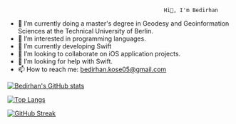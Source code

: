                                                      Hi👋, I'm Bedirhan

- 🔭 I’m currently doing a master's degree in Geodesy and Geoinformation Sciences at the Technical University of Berlin.
- 👀 I’m interested in programming languages.
- 🌱 I’m currently developing Swift
- 👯 I’m looking to collaborate on iOS application projects.
- 🤔 I’m looking for help with Swift.
- 📫 How to reach me: bedirhan.kose05@gmail.com
<!--
**bedirhankose/bedirhankose** is a ✨ _special_ ✨ repository because its `README.md` (this file) appears on your GitHub profile.

Here are some ideas to get you started:


- 😄 Pronouns: ...
- ⚡ Fun fact: ...
-->
[![Bedirhan's GitHub stats](https://github-readme-stats.vercel.app/api?username=bedirhankose)](https://github.com/bedirhankose/github-readme-stats)

[![Top Langs](https://github-readme-stats.vercel.app/api/top-langs/?username=bedirhankose)](https://github.com/bedirhankose/github-readme-stats)

[![GitHub Streak](https://streak-stats.demolab.com/?user=bedirhankose)](https://git.io/streak-stats)
